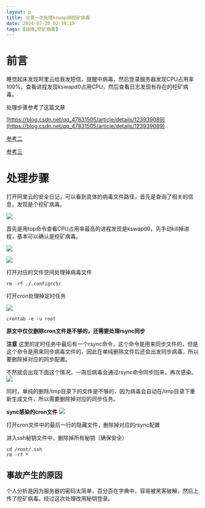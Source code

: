 ```yaml
---
layout: p
title: 记录一次处理kswapd0挖矿病毒
date: 2024-02-20 02:39:19
tags: [运维,挖矿病毒]
---
```


# 前言

睡觉起床发现阿里云给我发短信，提醒中病毒，然后登录服务器发现CPU占用率100%，查看进程发现kswapd0占用CPU，然后查看日志发现有存在的挖矿病毒。

处理步骤参考了这篇文章

[https://blog.csdn.net/qq_47831505/article/details/123939089](https://blog.csdn.net/qq_47831505/article/details/123939089)

[参考二](https://developer.aliyun.com/article/1252878?spm=a2c6h.14164896.0.0.65f347c5hwPYQR&scm=20140722.S_community@@%E6%96%87%E7%AB%A0@@1252878._.ID_1252878-RL_kswapd0%E8%BF%9B%E7%A8%8B%E5%AF%B9%E4%BA%8ECPU%E5%8D%A0%E6%9C%89%E7%8E%87%E9%AB%98%E7%9A%84%E6%83%85%E5%86%B5%E4%B8%8B%E6%8E%92%E6%9F%A5%E5%88%B0%E9%BB%91%E5%AE%A2%E6%A4%8D%E5%85%A5%E8%84%9A%E6%9C%AC-LOC_search~UND~community~UND~item-OR_ser-V_3-P0_0)

[参考三](https://developer.aliyun.com/article/1252879?spm=a2c6h.14164896.0.0.65f347c5hwPYQR&scm=20140722.S_community@@%E6%96%87%E7%AB%A0@@1252879._.ID_1252879-RL_kswapd0%E8%BF%9B%E7%A8%8B%E5%AF%B9%E4%BA%8ECPU%E5%8D%A0%E6%9C%89%E7%8E%87%E9%AB%98%E7%9A%84%E6%83%85%E5%86%B5%E4%B8%8B%E6%8E%92%E6%9F%A5%E5%88%B0%E9%BB%91%E5%AE%A2%E6%A4%8D%E5%85%A5%E8%84%9A%E6%9C%AC-LOC_search~UND~community~UND~item-OR_ser-V_3-P0_1)

# 处理步骤

打开阿里云的安全日记，可以看到具体的病毒文件路径，首先是查询了相关的信息，发现是个挖矿病毒。

![](https://pic.liahnu.top/img/202402200253489.png)

首先是用top命令查看CPU占用率最高的进程发现是kswapd0，先手动kill掉进程，基本可以确认是挖矿病毒。

![](https://pic.liahnu.top/img/202402200245127.png)

![](https://pic.liahnu.top/img/202402200248498.png)

打开对应的文件空间处理掉病毒文件

```shell
rm -rf ./.configrc5/
```

打开cron处理掉定时任务

![](https://pic.liahnu.top/img/202402200303946.png)

```shell
crontab -e -u root
```
**原文中仅仅删除cron文件是不够的，还需要处理rsync同步**

**注意** 这里的定时任务中最后有一个rsync命令，这个命令是用来同步文件的，但是这个命令是用来同步病毒文件的，因此在单纯删除文件后还会出发同步病毒，所以要删除掉对应的同步配置。

不然就会出现下面这个情况，一周后病毒会通过rsync命令同步回来，再次感染。
![](https://pic.liahnu.top/img/202402200305359.png)

同时，单纯的删除/tmp目录下的文件是不够的，因为病毒会自动在/tmp目录下重新生成文件，所以需要删除掉对应的同步任务。

**sync感染的cron文件**
![](https://pic.liahnu.top/img/202402200306127.png)

打开cron文件中的最后一行的隐藏文件，删除掉对应的rsync配置

进入ssh秘钥文件中，删除掉所有秘钥（确保安全）
    
```shell
cd /root/.ssh
rm -rf *
```




## 事故产生的原因

个人分析是因为服务器的密码太简单，百分百在字典中，容易被黑客破解，然后上传了挖矿病毒。经过这次处理改用秘钥登录。